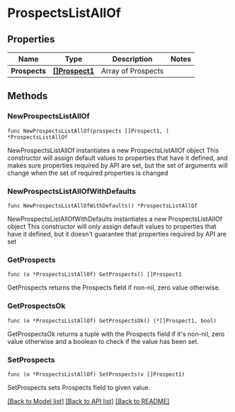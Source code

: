 # ProspectsListAllOf

## Properties

Name | Type | Description | Notes
------------ | ------------- | ------------- | -------------
**Prospects** | [**[]Prospect1**](Prospect1.md) | Array of Prospects | 

## Methods

### NewProspectsListAllOf

`func NewProspectsListAllOf(prospects []Prospect1, ) *ProspectsListAllOf`

NewProspectsListAllOf instantiates a new ProspectsListAllOf object
This constructor will assign default values to properties that have it defined,
and makes sure properties required by API are set, but the set of arguments
will change when the set of required properties is changed

### NewProspectsListAllOfWithDefaults

`func NewProspectsListAllOfWithDefaults() *ProspectsListAllOf`

NewProspectsListAllOfWithDefaults instantiates a new ProspectsListAllOf object
This constructor will only assign default values to properties that have it defined,
but it doesn't guarantee that properties required by API are set

### GetProspects

`func (o *ProspectsListAllOf) GetProspects() []Prospect1`

GetProspects returns the Prospects field if non-nil, zero value otherwise.

### GetProspectsOk

`func (o *ProspectsListAllOf) GetProspectsOk() (*[]Prospect1, bool)`

GetProspectsOk returns a tuple with the Prospects field if it's non-nil, zero value otherwise
and a boolean to check if the value has been set.

### SetProspects

`func (o *ProspectsListAllOf) SetProspects(v []Prospect1)`

SetProspects sets Prospects field to given value.



[[Back to Model list]](../../README.md#documentation-for-models) [[Back to API list]](../../README.md#documentation-for-api-endpoints) [[Back to README]](../../README.md)



